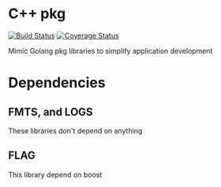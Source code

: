 # C++ pkg
[![Build Status](https://travis-ci.org/mingkaic/cppkg.svg?branch=master)](https://travis-ci.org/mingkaic/cppkg)
[![Coverage Status](https://coveralls.io/repos/github/mingkaic/cppkg/badge.svg?branch=master)](https://coveralls.io/github/mingkaic/cppkg?branch=master)

Mimic Golang pkg libraries to simplify application development

# Dependencies

## FMTS, and LOGS

These libraries don't depend on anything

## FLAG

This library depend on boost
